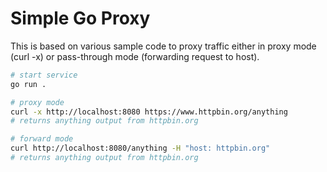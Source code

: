 # Simple Go Proxy
This is based on various sample code to proxy traffic either in proxy mode (curl -x) or pass-through mode (forwarding request to host).

```sh
# start service
go run .

# proxy mode
curl -x http://localhost:8080 https://www.httpbin.org/anything
# returns anything output from httpbin.org

# forward mode
curl http://localhost:8080/anything -H "host: httpbin.org"
# returns anything output from httpbin.org
```